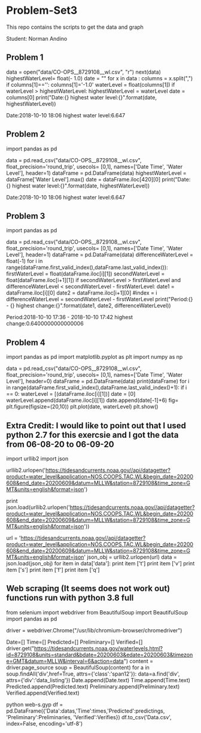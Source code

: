 # Problem-Set3

This repo contains the scripts to get the data and graph

Student: Norman Andino

## Problem 1

data = open("data/CO-OPS__8729108__wl.csv", "r")
next(data)
highestWaterLevel= float(- 1.0)
date = ""
for x in data :
    columns = x.split(",")
    if columns[1]=='':
        columns[1]='-1.0'
    waterLevel = float(columns[1])
    if waterLevel > highestWaterLevel:
        highestWaterLevel = waterLevel
        date = columns[0]
print("Date:{} highest water level:{}".format(date, highestWaterLevel))

Date:2018-10-10 18:06 highest water level:6.647

## Problem 2

import pandas as pd

data = pd.read_csv("data/CO-OPS__8729108__wl.csv", float_precision='round_trip', usecols= [0,1], names=['Date Time', 'Water Level'], header=1)
dataFrame = pd.DataFrame(data)
highestWaterLevel = dataFrame['Water Level'].max()
date = dataFrame.iloc[420][0]
print("Date:{} highest water level:{}".format(date, highestWaterLevel))

Date:2018-10-10 18:06 highest water level:6.647

## Problem 3

import pandas as pd

data = pd.read_csv("data/CO-OPS__8729108__wl.csv", float_precision='round_trip', usecols= [0,1], names=['Date Time', 'Water Level'], header=1)
dataFrame = pd.DataFrame(data)
differenceWaterLevel = float(-1)
for i in range(dataFrame.first_valid_index(),dataFrame.last_valid_index()):
    firstWaterLevel = float(dataFrame.iloc[i][1])
    secondWaterLevel = float(dataFrame.iloc[i+1][1])
    if secondWaterLevel > firstWaterLevel and differenceWaterLevel < secondWaterLevel - firstWaterLevel:
        date1 = dataFrame.iloc[i][0]
        date2 = dataFrame.iloc[i+1][0]
        #index = i
        differenceWaterLevel = secondWaterLevel - firstWaterLevel
print("Period:{} - {} highest change:{}".format(date1, date2, differenceWaterLevel))

Period:2018-10-10 17:36 - 2018-10-10 17:42 highest change:0.6400000000000006

## Problem 4

import pandas as pd
import matplotlib.pyplot as plt
import numpy as np

data = pd.read_csv("data/CO-OPS__8729108__wl.csv", float_precision='round_trip', usecols= [0,1], names=['Date Time', 'Water Level'], header=0)
dataFrame = pd.DataFrame(data)
print(dataFrame)
for i in range(dataFrame.first_valid_index(),dataFrame.last_valid_index()+1):
    if i == 0:
        waterLevel = [(dataFrame.iloc[i][1])]
        date = [0]
    waterLevel.append(dataFrame.iloc[i][1])
    date.append(date[-1]+6)
fig= plt.figure(figsize=(20,10))
plt.plot(date, waterLevel)
plt.show()

## Extra Credit: I would like to point out that I used python 2.7 for this exercsie and I got the data from 06-08-20 to 06-09-20

import urllib2
import json

urllib2.urlopen('https://tidesandcurrents.noaa.gov//api/datagetter?product=water_level&application=NOS.COOPS.TAC.WL&begin_date=20200608&end_date=20200609&datum=MLLW&station=8729108&time_zone=GMT&units=english&format=json')

print json.load(urllib2.urlopen('https://tidesandcurrents.noaa.gov//api/datagetter?product=water_level&application=NOS.COOPS.TAC.WL&begin_date=20200608&end_date=20200609&datum=MLLW&station=8729108&time_zone=GMT&units=english&format=json'))

url = 'https://tidesandcurrents.noaa.gov//api/datagetter?product=water_level&application=NOS.COOPS.TAC.WL&begin_date=20200608&end_date=20200609&datum=MLLW&station=8729108&time_zone=GMT&units=english&format=json'
json_obj = urllib2.urlopen(url)
data = json.load(json_obj)
for item in data['data']:
    print item ['t']
    print item ['v']
    print item ['s']
    print item ['f']
    print item ['q']



## Web scraping (It seems does not work out) functions run with python 3.8 full

from selenium import webdriver
from BeautifulSoup import BeautifulSoup
import pandas as pd

driver = webdriver.Chrome("/usr/lib/chromium-browser/chromedriver")

Date=[]
Time=[]
Predicted=[]
Preliminary=[]
Verified=[]
driver.get("<a href="https://tidesandcurrents.noaa.gov/waterlevels.">https://tidesandcurrents.noaa.gov/waterlevels.html?id=8729108&units=standard&bdate=20200603&edate=20200603&timezone=GMT&datum=MLLW&interval=6&action=data")
content = driver.page_source
soup = BeautifulSoup(content)
for a in soup.findAll('div',href=True, attrs={'class':'span12'}):
data=a.find('div', attrs={'div':'data_listing'})
Date.append(Date.text)
Time.append(Time.text)
Predicted.append(Predicted.text)
Preliminary.append(Preliminary.text)
Verified.append(Verified.text)
    
python web-s.gyp
df = pd.DataFrame({'Data':datas,'Time':times,'Predicted':predictings, 'Preliminary':Preliminaries, 'Verified':Verifies}) 
df.to_csv('Data.csv', index=False, encoding='utf-8')
